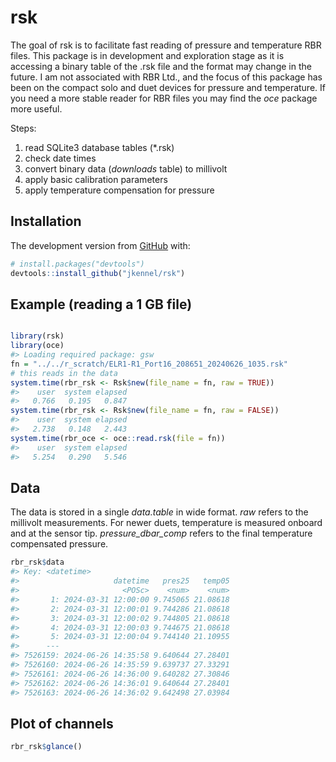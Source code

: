 
<!-- README.md is generated from README.Rmd. Please edit that file -->

# rsk

<!-- badges: start -->
<!-- badges: end -->

The goal of rsk is to facilitate fast reading of pressure and
temperature RBR files. This package is in development and exploration
stage as it is accessing a binary table of the .rsk file and the format
may change in the future. I am not associated with RBR Ltd., and the
focus of this package has been on the compact solo and duet devices for
pressure and temperature. If you need a more stable reader for RBR files
you may find the *oce* package more useful.

Steps:

1.  read SQLite3 database tables (\*.rsk)
2.  check date times
3.  convert binary data (*downloads* table) to millivolt
4.  apply basic calibration parameters
5.  apply temperature compensation for pressure

## Installation

The development version from [GitHub](https://github.com/) with:

``` r
# install.packages("devtools")
devtools::install_github("jkennel/rsk")
```

## Example (reading a 1 GB file)

``` r

library(rsk)
library(oce)
#> Loading required package: gsw
fn = "../../r_scratch/ELR1-R1_Port16_208651_20240626_1035.rsk"
# this reads in the data
system.time(rbr_rsk <- Rsk$new(file_name = fn, raw = TRUE))
#>    user  system elapsed 
#>   0.766   0.195   0.847
system.time(rbr_rsk <- Rsk$new(file_name = fn, raw = FALSE))
#>    user  system elapsed 
#>   2.738   0.148   2.443
system.time(rbr_oce <- oce::read.rsk(file = fn))
#>    user  system elapsed 
#>   5.254   0.290   5.546
```

## Data

The data is stored in a single *data.table* in wide format. *raw* refers
to the millivolt measurements. For newer duets, temperature is measured
onboard and at the sensor tip. *pressure_dbar_comp* refers to the final
temperature compensated pressure.

``` r
rbr_rsk$data
#> Key: <datetime>
#>                     datetime   pres25   temp05
#>                       <POSc>    <num>    <num>
#>       1: 2024-03-31 12:00:00 9.745065 21.08618
#>       2: 2024-03-31 12:00:01 9.744286 21.08618
#>       3: 2024-03-31 12:00:02 9.744805 21.08618
#>       4: 2024-03-31 12:00:03 9.744675 21.08618
#>       5: 2024-03-31 12:00:04 9.744140 21.10955
#>      ---                                      
#> 7526159: 2024-06-26 14:35:58 9.640644 27.28401
#> 7526160: 2024-06-26 14:35:59 9.639737 27.33291
#> 7526161: 2024-06-26 14:36:00 9.640282 27.30846
#> 7526162: 2024-06-26 14:36:01 9.640644 27.28401
#> 7526163: 2024-06-26 14:36:02 9.642498 27.03984
```

## Plot of channels

``` r
rbr_rsk$glance()
```
